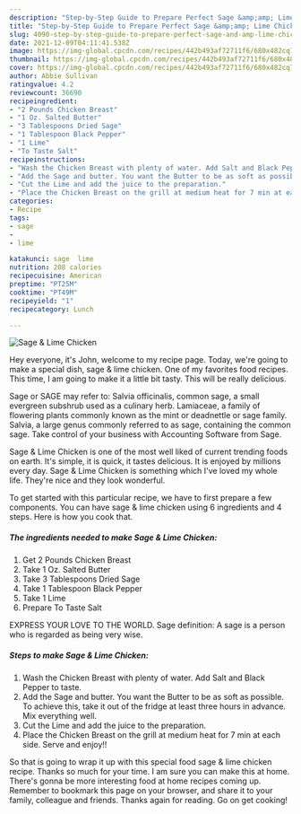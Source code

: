 ```yaml
---
description: "Step-by-Step Guide to Prepare Perfect Sage &amp;amp; Lime Chicken"
title: "Step-by-Step Guide to Prepare Perfect Sage &amp;amp; Lime Chicken"
slug: 4090-step-by-step-guide-to-prepare-perfect-sage-and-amp-lime-chicken
date: 2021-12-09T04:11:41.538Z
image: https://img-global.cpcdn.com/recipes/442b493af72711f6/680x482cq70/sage-lime-chicken-recipe-main-photo.jpg
thumbnail: https://img-global.cpcdn.com/recipes/442b493af72711f6/680x482cq70/sage-lime-chicken-recipe-main-photo.jpg
cover: https://img-global.cpcdn.com/recipes/442b493af72711f6/680x482cq70/sage-lime-chicken-recipe-main-photo.jpg
author: Abbie Sullivan
ratingvalue: 4.2
reviewcount: 36690
recipeingredient:
- "2 Pounds Chicken Breast"
- "1 Oz. Salted Butter"
- "3 Tablespoons Dried Sage"
- "1 Tablespoon Black Pepper"
- "1 Lime"
- "To Taste Salt"
recipeinstructions:
- "Wash the Chicken Breast with plenty of water. Add Salt and Black Pepper to taste."
- "Add the Sage and butter. You want the Butter to be as soft as possible. To achieve this, take it out of the fridge at least three hours in advance. Mix everything well."
- "Cut the Lime and add the juice to the preparation."
- "Place the Chicken Breast on the grill at medium heat for 7 min at each side. Serve and enjoy!!"
categories:
- Recipe
tags:
- sage
- 
- lime

katakunci: sage  lime 
nutrition: 208 calories
recipecuisine: American
preptime: "PT25M"
cooktime: "PT49M"
recipeyield: "1"
recipecategory: Lunch

---
```



![Sage &amp; Lime Chicken](https://img-global.cpcdn.com/recipes/442b493af72711f6/680x482cq70/sage-lime-chicken-recipe-main-photo.jpg)

Hey everyone, it's John, welcome to my recipe page. Today, we're going to make a special dish, sage &amp; lime chicken. One of my favorites food recipes. This time, I am going to make it a little bit tasty. This will be really delicious.

Sage or SAGE may refer to: Salvia officinalis, common sage, a small evergreen subshrub used as a culinary herb. Lamiaceae, a family of flowering plants commonly known as the mint or deadnettle or sage family. Salvia, a large genus commonly referred to as sage, containing the common sage. Take control of your business with Accounting Software from Sage.

Sage &amp; Lime Chicken is one of the most well liked of current trending foods on earth. It's simple, it is quick, it tastes delicious. It is enjoyed by millions every day. Sage &amp; Lime Chicken is something which I've loved my whole life. They're nice and they look wonderful.


To get started with this particular recipe, we have to first prepare a few components. You can have sage &amp; lime chicken using 6 ingredients and 4 steps. Here is how you cook that.

<!--inarticleads1-->

##### The ingredients needed to make Sage &amp; Lime Chicken:

1. Get 2 Pounds Chicken Breast
1. Take 1 Oz. Salted Butter
1. Take 3 Tablespoons Dried Sage
1. Take 1 Tablespoon Black Pepper
1. Take 1 Lime
1. Prepare To Taste Salt


EXPRESS YOUR LOVE TO THE WORLD. Sage definition: A sage is a person who is regarded as being very wise. 

<!--inarticleads2-->

##### Steps to make Sage &amp; Lime Chicken:

1. Wash the Chicken Breast with plenty of water. Add Salt and Black Pepper to taste.
1. Add the Sage and butter. You want the Butter to be as soft as possible. To achieve this, take it out of the fridge at least three hours in advance. Mix everything well.
1. Cut the Lime and add the juice to the preparation.
1. Place the Chicken Breast on the grill at medium heat for 7 min at each side. Serve and enjoy!!




So that is going to wrap it up with this special food sage &amp; lime chicken recipe. Thanks so much for your time. I am sure you can make this at home. There's gonna be more interesting food at home recipes coming up. Remember to bookmark this page on your browser, and share it to your family, colleague and friends. Thanks again for reading. Go on get cooking!
